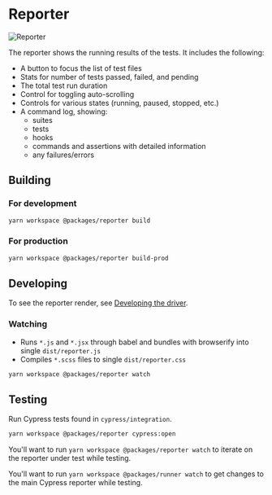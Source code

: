 # Reporter

![Reporter](https://cloud.githubusercontent.com/assets/1157043/17947006/bffba412-6a18-11e6-86ee-af7e9c9d614e.png)

The reporter shows the running results of the tests. It includes the following:

- A button to focus the list of test files
- Stats for number of tests passed, failed, and pending
- The total test run duration
- Control for toggling auto-scrolling
- Controls for various states (running, paused, stopped, etc.)
- A command log, showing:
  - suites
  - tests
  - hooks
  - commands and assertions with detailed information
  - any failures/errors

## Building

### For development

```bash
yarn workspace @packages/reporter build
```

### For production

```bash
yarn workspace @packages/reporter build-prod
```

## Developing

To see the reporter render, see [Developing the driver](../driver/README.md#Developing).

### Watching

- Runs `*.js` and `*.jsx` through babel and bundles with browserify into single `dist/reporter.js`
- Compiles `*.scss` files to single `dist/reporter.css`

```bash
yarn workspace @packages/reporter watch
```

## Testing

Run Cypress tests found in `cypress/integration`.

```bash
yarn workspace @packages/reporter cypress:open
```

You'll want to run `yarn workspace @packages/reporter watch` to iterate on the reporter under test while testing.

You'll want to run `yarn workspace @packages/runner watch` to get changes to the main Cypress reporter while testing.

